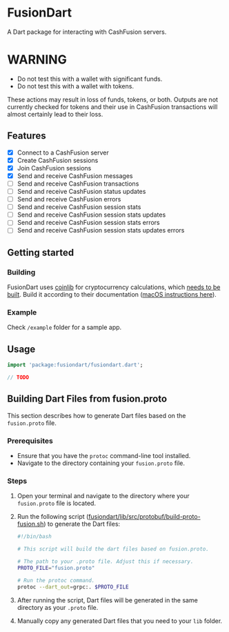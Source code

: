 # FusionDart

A Dart package for interacting with CashFusion servers.

# WARNING

 - Do not test this with a wallet with significant funds.
 - Do not test this with a wallet with tokens.

These actions may result in loss of funds, tokens, or both.  Outputs are not currently checked for tokens and their use in CashFusion transactions will almost certainly lead to their loss.

## Features

 - [x] Connect to a CashFusion server
 - [x] Create CashFusion sessions
 - [x] Join CashFusion sessions
 - [x] Send and receive CashFusion messages
 - [ ] Send and receive CashFusion transactions
 - [ ] Send and receive CashFusion status updates
 - [ ] Send and receive CashFusion errors
 - [ ] Send and receive CashFusion session stats
 - [ ] Send and receive CashFusion session stats updates
 - [ ] Send and receive CashFusion session stats errors
 - [ ] Send and receive CashFusion session stats updates errors

## Getting started

### Building

FusionDart uses [coinlib](https://github.com/peercoin/coinlib) for cryptocurrency calculations, which [needs to be built](https://github.com/peercoin/coinlib/tree/master/coinlib#building-for-linux).  Build it according to their documentation ([macOS instructions here](https://github.com/peercoin/coinlib/tree/master/coinlib#building-for-macos)).

### Example

Check `/example` folder for a sample app.

## Usage

```dart
import 'package:fusiondart/fusiondart.dart';

// TODO
```

## Building Dart Files from fusion.proto

This section describes how to generate Dart files based on the `fusion.proto` file.

### Prerequisites

- Ensure that you have the `protoc` command-line tool installed.
- Navigate to the directory containing your `fusion.proto` file.

### Steps

1. Open your terminal and navigate to the directory where your `fusion.proto` file is located.
2. Run the following script ([fusiondart/lib/src/protobuf/build-proto-fusion.sh](https://github.com/cypherstack/fusiondart/blob/staging/lib/src/protobuf/build-proto-fusion.sh)) to generate the Dart files:

    ```bash
    #!/bin/bash

    # This script will build the dart files based on fusion.proto.

    # The path to your .proto file. Adjust this if necessary.
    PROTO_FILE="fusion.proto"

    # Run the protoc command.
    protoc --dart_out=grpc:. $PROTO_FILE
    ```

3. After running the script, Dart files will be generated in the same directory as your `.proto` file.
4. Manually copy any generated Dart files that you need to your `lib` folder.
